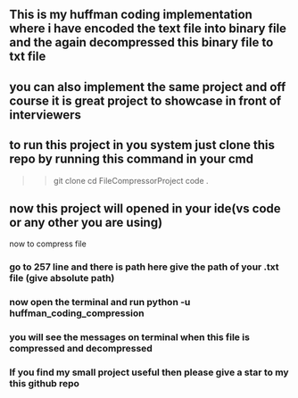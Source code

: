 ## This is my huffman coding implementation where i have encoded the text file into binary file and the again decompressed this binary file to txt file 

## you can also implement the same project and off course it is great project to showcase in front of interviewers 

## to run this project in you system just clone this repo by running this command in your cmd   
>>git clone 
>>cd FileCompressorProject 
>>code .

## now this project will opened in your ide(vs code or any other you are using)
now to compress file 
### go to 257 line and there is path here give the path of your .txt file (give absolute path)
### now open the terminal and run python -u huffman_coding_compression 
### you will see the messages on terminal when this file is compressed and decompressed

### If you find my small project useful then please give a star to my this github repo
